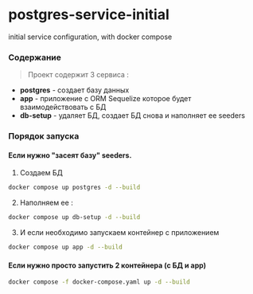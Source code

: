 # postgres-service-initial
initial service configuration, with docker compose

### Содержание
> Проект содержит 3 сервиса :
-	**postgres** - создает базу данных
-	**app** - приложение с ORM Sequelize которое будет взаимодействовать с БД
-	**db-setup** - удаляет БД, создает БД снова и наполняет ее seeders

### Порядок запуска

#### Если нужно "засеят базу" seeders.

1.	Создаем БД
```bash
docker compose up postgres -d --build
```

2. Наполняем ее :
```bash
docker compose up db-setup -d --build
```

3. И если необходимо запускаем контейнер с приложением
```bash
docker compose up app -d --build
```


#### Если нужно просто запустить 2 контейнера (с БД и app)

```bash
docker compose -f docker-compose.yaml up -d --build
```

